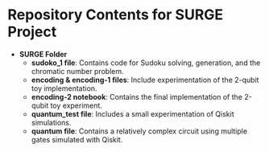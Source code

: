 # Repository Contents for SURGE Project

- **SURGE Folder**
  - **sudoko_1 file**: Contains code for Sudoku solving, generation, and the chromatic number problem.
  - **encoding & encoding-1 files**: Include experimentation of the 2-qubit toy implementation.
  - **encoding-2 notebook**: Contains the final implementation of the 2-qubit toy experiment.
  - **quantum_test file**: Includes a small experimentation of Qiskit simulations.
  - **quantum file**: Contains a relatively complex circuit using multiple gates simulated with Qiskit.
